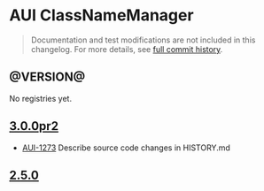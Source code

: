 # AUI ClassNameManager

> Documentation and test modifications are not included in this changelog. For more details, see [full commit history](https://github.com/liferay/alloy-ui/commits/master/src/aui-classnamemanager).

## @VERSION@

No registries yet.

## [3.0.0pr2](https://github.com/liferay/alloy-ui/releases/tag/3.0.0pr2)

* [AUI-1273](https://issues.liferay.com/browse/AUI-1273) Describe source code changes in HISTORY.md

## [2.5.0](https://github.com/liferay/alloy-ui/releases/tag/2.5.0)
